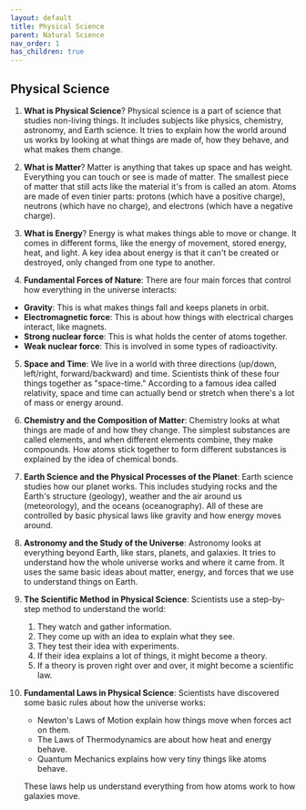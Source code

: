```yaml
---
layout: default
title: Physical Science
parent: Natural Science
nav_order: 1
has_children: true
---
```


## Physical Science

1. **What is Physical Science**? Physical science is a part of science that studies non-living things. It includes subjects like physics, chemistry, astronomy, and Earth science. It tries to explain how the world around us works by looking at what things are made of, how they behave, and what makes them change.

2. **What is Matter**? Matter is anything that takes up space and has weight. Everything you can touch or see is made of matter. The smallest piece of matter that still acts like the material it's from is called an atom. Atoms are made of even tinier parts: protons (which have a positive charge), neutrons (which have no charge), and electrons (which have a negative charge).

3. **What is Energy**? Energy is what makes things able to move or change. It comes in different forms, like the energy of movement, stored energy, heat, and light. A key idea about energy is that it can't be created or destroyed, only changed from one type to another.

4. **Fundamental Forces of Nature**: There are four main forces that control how everything in the universe interacts:
- **Gravity**: This is what makes things fall and keeps planets in orbit.
- **Electromagnetic force**: This is about how things with electrical charges interact, like magnets.
- **Strong nuclear force**: This is what holds the center of atoms together.
- **Weak nuclear force**: This is involved in some types of radioactivity.

5. **Space and Time**: We live in a world with three directions (up/down, left/right, forward/backward) and time. Scientists think of these four things together as "space-time." According to a famous idea called relativity, space and time can actually bend or stretch when there's a lot of mass or energy around.

6. **Chemistry and the Composition of Matter**: Chemistry looks at what things are made of and how they change. The simplest substances are called elements, and when different elements combine, they make compounds. How atoms stick together to form different substances is explained by the idea of chemical bonds.

7. **Earth Science and the Physical Processes of the Planet**: Earth science studies how our planet works. This includes studying rocks and the Earth's structure (geology), weather and the air around us (meteorology), and the oceans (oceanography). All of these are controlled by basic physical laws like gravity and how energy moves around.

8. **Astronomy and the Study of the Universe**: Astronomy looks at everything beyond Earth, like stars, planets, and galaxies. It tries to understand how the whole universe works and where it came from. It uses the same basic ideas about matter, energy, and forces that we use to understand things on Earth.

9. **The Scientific Method in Physical Science**: Scientists use a step-by-step method to understand the world:
    1. They watch and gather information.
    2. They come up with an idea to explain what they see.
    3. They test their idea with experiments.
    4. If their idea explains a lot of things, it might become a theory.
    5. If a theory is proven right over and over, it might become a scientific law.

10. **Fundamental Laws in Physical Science**: Scientists have discovered some basic rules about how the universe works:
    - Newton's Laws of Motion explain how things move when forces act on them.
    - The Laws of Thermodynamics are about how heat and energy behave.
    - Quantum Mechanics explains how very tiny things like atoms behave.

    These laws help us understand everything from how atoms work to how galaxies move.
